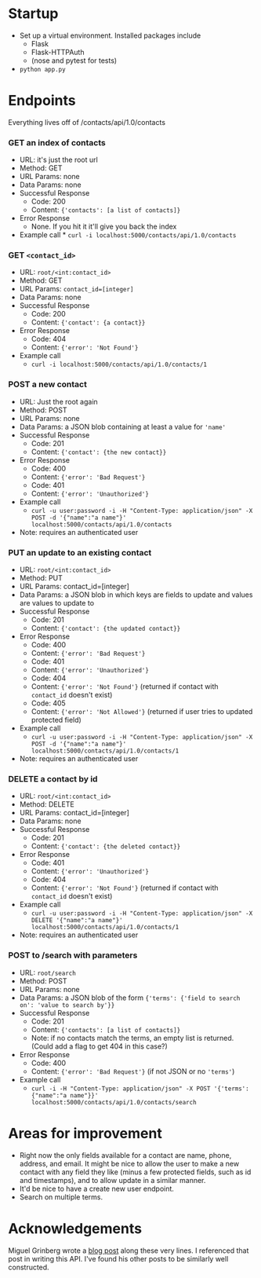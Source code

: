 # Startup
* Set up a virtual environment. Installed packages include
    * Flask
    * Flask-HTTPAuth
    * (nose and pytest for tests)
* `python app.py`

# Endpoints

Everything lives off of /contacts/api/1.0/contacts

### GET an index of contacts

* URL: it's just the root url
* Method: GET
* URL Params: none
* Data Params: none
* Successful Response
    * Code: 200
    * Content: `{'contacts': [a list of contacts]}`
* Error Response
    * None. If you hit it it'll give you back the index
* Example call
        * `curl -i localhost:5000/contacts/api/1.0/contacts`

### GET `<contact_id>`
* URL: `root/<int:contact_id>`
* Method: GET
* URL Params: `contact_id=[integer]`
* Data Params: none
* Successful Response
    * Code: 200
    * Content: `{'contact': {a contact}}`
* Error Response
     * Code: 404
     * Content: `{'error': 'Not Found'}`
* Example call
    * `curl -i localhost:5000/contacts/api/1.0/contacts/1`

### POST a new contact
* URL: Just the root again
* Method: POST
* URL Params: none
* Data Params: a JSON blob containing at least a value for `'name'`
* Successful Response
    * Code: 201
    * Content: `{'contact': {the new contact}}`
* Error Response
    * Code: 400
    * Content: `{'error': 'Bad Request'}`
    * Code: 401
    * Content: `{'error': 'Unauthorized'}`
* Example call
    * `curl -u user:password -i -H "Content-Type: application/json" -X POST -d '{"name":"a name"}' localhost:5000/contacts/api/1.0/contacts`
* Note: requires an authenticated user

### PUT an update to an existing contact
* URL: `root/<int:contact_id>`
* Method: PUT
* URL Params: contact_id=[integer]
* Data Params: a JSON blob in which keys are fields to update and values are values to update to
* Successful Response
    * Code: 201
    * Content: `{'contact': {the updated contact}}`
* Error Response
    * Code: 400
    * Content: `{'error': 'Bad Request'}`
    * Code: 401
    * Content: `{'error': 'Unauthorized'}`
    * Code: 404
    * Content: `{'error': 'Not Found'}` (returned if contact with `contact_id` doesn't exist)
    * Code: 405
    * Content: `{'error': 'Not Allowed'}` (returned if user tries to updated protected field)
* Example call
    * `curl -u user:password -i -H "Content-Type: application/json" -X POST -d '{"name":"a name"}' localhost:5000/contacts/api/1.0/contacts/1`
* Note: requires an authenticated user

### DELETE a contact by id
* URL: `root/<int:contact_id>`
* Method: DELETE
* URL Params: contact_id=[integer]
* Data Params: none
* Successful Response
    * Code: 201
    * Content: `{'contact': {the deleted contact}}`
* Error Response
    * Code: 401
    * Content: `{'error': 'Unauthorized'}`
    * Code: 404
    * Content: `{'error': 'Not Found'}` (returned if contact with `contact_id` doesn't exist)
* Example call
    * `curl -u user:password -i -H "Content-Type: application/json" -X DELETE '{"name":"a name"}' localhost:5000/contacts/api/1.0/contacts/1`
* Note: requires an authenticated user

### POST to /search with parameters
* URL: `root/search`
* Method: POST
* URL Params: none
* Data Params: a JSON blob of the form `{'terms': {'field to search on': 'value to search by'}}`
* Successful Response
    * Code: 201
    * Content: `{'contacts': [a list of contacts]}`
    * Note: if no contacts match the terms, an empty list is returned. (Could add a flag to get 404 in this case?)
* Error Response
    * Code: 400
    * Content: `{'error': 'Bad Request'}` (if not JSON or no `'terms'`)
* Example call
    * `curl -i -H "Content-Type: application/json" -X POST '{'terms': {"name":"a name"}}' localhost:5000/contacts/api/1.0/contacts/search`

# Areas for improvement
* Right now the only fields available for a contact are name, phone, address, and email. It might be nice to allow the user to make a new contact with any field they like (minus a few protected fields, such as id and timestamps), and to allow update in a similar manner.
* It'd be nice to have a create new user endpoint.
* Search on multiple terms.

# Acknowledgements
Miguel Grinberg wrote a [blog post](https://blog.miguelgrinberg.com/post/designing-a-restful-api-with-python-and-flask) along these very lines. I referenced that post in writing this API. I've found his other posts to be similarly well constructed.
